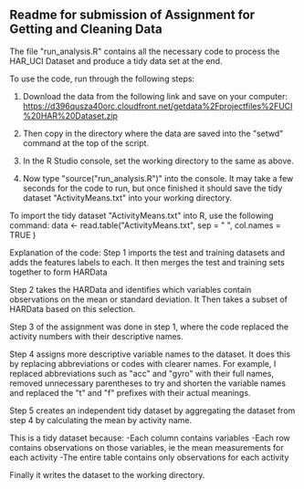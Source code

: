 ## Readme for submission of Assignment for Getting and Cleaning Data

The file "run_analysis.R" contains all the necessary code to process the HAR_UCI Dataset and produce a tidy data set at the end.

To use the code, run through the following steps:
1. Download the data from the following link and save on your computer:
https://d396qusza40orc.cloudfront.net/getdata%2Fprojectfiles%2FUCI%20HAR%20Dataset.zip

2. Then copy in the directory where the data are saved into the "setwd" command at the top of the script.

3. In the R Studio console, set the working directory to the same as above.

4. Now type "source("run_analysis.R")" into the console. It may take a few seconds for the code to run, but once finished it should save the tidy dataset "ActivityMeans.txt" into your working directory.


To import the tidy dataset "ActivityMeans.txt" into R, use the following command:
data <- read.table("ActivityMeans.txt", sep = " ", col.names = TRUE )


Explanation of the code:
Step 1 imports the test and training datasets and adds the features labels to each. It then merges the test and training sets together to form HARData

Step 2 takes the HARData and identifies which variables contain observations on the mean or standard deviation. It Then takes a subset of HARData based on this selection.

Step 3 of the assignment was done in step 1, where the code replaced the activity numbers with their descriptive names.

Step 4 assigns more descriptive variable names to the dataset. It does this by replacing abbreviations or codes with clearer names. For example, I replaced abbreviations such as "acc" and "gyro" with their full names, removed unnecessary parentheses to try and shorten the variable names and replaced the "t" and "f" prefixes with their actual meanings. 

Step 5 creates an independent tidy dataset by aggregating the dataset from step 4 by calculating the mean by activity name.

This is a tidy dataset because:
	-Each column contains variables
	-Each row contains observations on those variables, ie the mean measurements for each activity
	-The entire table contains only observations for each activity

Finally it writes the dataset to the working directory. 